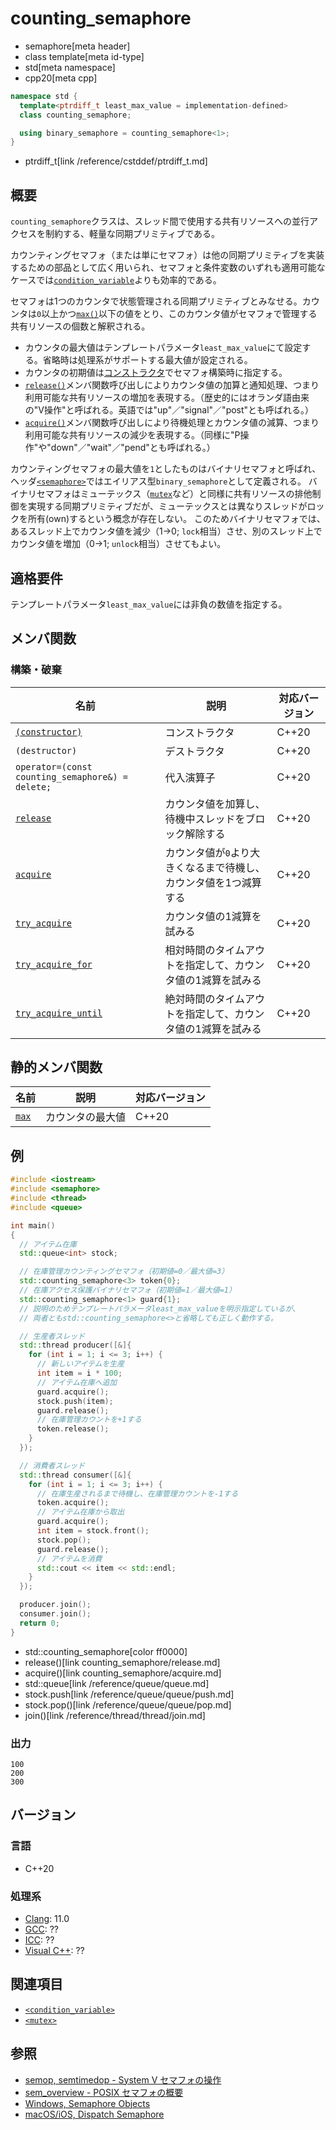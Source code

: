 # counting_semaphore
* semaphore[meta header]
* class template[meta id-type]
* std[meta namespace]
* cpp20[meta cpp]

```cpp
namespace std {
  template<ptrdiff_t least_max_value = implementation-defined>
  class counting_semaphore;

  using binary_semaphore = counting_semaphore<1>;
}
```
* ptrdiff_t[link /reference/cstddef/ptrdiff_t.md]

## 概要
`counting_semaphore`クラスは、スレッド間で使用する共有リソースへの並行アクセスを制約する、軽量な同期プリミティブである。

カウンティングセマフォ（または単にセマフォ）は他の同期プリミティブを実装するための部品として広く用いられ、セマフォと条件変数のいずれも適用可能なケースでは[`condition_variable`](/reference/condition_variable/condition_variable.md)よりも効率的である。

セマフォは1つのカウンタで状態管理される同期プリミティブとみなせる。カウンタは`0`以上かつ[`max()`](counting_semaphore/max.md)以下の値をとり、このカウンタ値がセマフォで管理する共有リソースの個数と解釈される。

- カウンタの最大値はテンプレートパラメータ`least_max_value`にて設定する。省略時は処理系がサポートする最大値が設定される。
- カウンタの初期値は[コンストラクタ](counting_semaphore/op_constructor.md)でセマフォ構築時に指定する。
- [`release()`](counting_semaphore/release.md)メンバ関数呼び出しによりカウンタ値の加算と通知処理、つまり利用可能な共有リソースの増加を表現する。（歴史的にはオランダ語由来の"V操作"と呼ばれる。英語では"up"／"signal"／"post"とも呼ばれる。）
- [`acquire()`](counting_semaphore/acquire.md)メンバ関数呼び出しにより待機処理とカウンタ値の減算、つまり利用可能な共有リソースの減少を表現する。（同様に"P操作"や"down"／"wait"／"pend"とも呼ばれる。）

カウンティングセマフォの最大値を`1`としたものはバイナリセマフォと呼ばれ、ヘッダ[`<semaphore>`](/reference/semaphore.md)ではエイリアス型`binary_semaphore`として定義される。
バイナリセマフォはミューテックス（[`mutex`](/reference/mutex/mutex.md)など）と同様に共有リソースの排他制御を実現する同期プリミティブだが、ミューテックスとは異なりスレッドがロックを所有(own)するという概念が存在しない。
このためバイナリセマフォでは、あるスレッド上でカウンタ値を減少（1→0; `lock`相当）させ、別のスレッド上でカウンタ値を増加（0→1; `unlock`相当）させてもよい。


## 適格要件
テンプレートパラメータ`least_max_value`には非負の数値を指定する。


## メンバ関数
### 構築・破棄

| 名前             | 説明            | 対応バージョン |
|-----------------|----------------|------------|
| [`(constructor)`](counting_semaphore/op_constructor.md) | コンストラクタ | C++20 |
| `(destructor)` | デストラクタ | C++20 |
| `operator=(const counting_semaphore&) = delete;` | 代入演算子 | C++20 |
| [`release`](counting_semaphore/release.md) | カウンタ値を加算し、待機中スレッドをブロック解除する | C++20 |
| [`acquire`](counting_semaphore/acquire.md) | カウンタ値が`0`より大きくなるまで待機し、カウンタ値を1つ減算する | C++20 |
| [`try_acquire`](counting_semaphore/try_acquire.md) | カウンタ値の1減算を試みる | C++20 |
| [`try_acquire_for`](counting_semaphore/try_acquire_for.md) | 相対時間のタイムアウトを指定して、カウンタ値の1減算を試みる | C++20 |
| [`try_acquire_until`](counting_semaphore/try_acquire_until.md) | 絶対時間のタイムアウトを指定して、カウンタ値の1減算を試みる | C++20 |

## 静的メンバ関数

| 名前             | 説明            | 対応バージョン |
|-----------------|----------------|----------|
| [`max`](counting_semaphore/max.md) | カウンタの最大値 | C++20 |


## 例
```cpp example
#include <iostream>
#include <semaphore>
#include <thread>
#include <queue>

int main()
{
  // アイテム在庫
  std::queue<int> stock;

  // 在庫管理カウンティングセマフォ（初期値=0／最大値=3）
  std::counting_semaphore<3> token{0};
  // 在庫アクセス保護バイナリセマフォ（初期値=1／最大値=1）
  std::counting_semaphore<1> guard{1};
  // 説明のためテンプレートパラメータleast_max_valueを明示指定しているが、
  // 両者ともstd::counting_semaphore<>と省略しても正しく動作する。

  // 生産者スレッド
  std::thread producer([&]{
    for (int i = 1; i <= 3; i++) {
      // 新しいアイテムを生産
      int item = i * 100;
      // アイテム在庫へ追加
      guard.acquire();
      stock.push(item);
      guard.release();
      // 在庫管理カウントを+1する
      token.release();
    }
  });

  // 消費者スレッド
  std::thread consumer([&]{
    for (int i = 1; i <= 3; i++) {
      // 在庫生産されるまで待機し、在庫管理カウントを-1する
      token.acquire();
      // アイテム在庫から取出
      guard.acquire();
      int item = stock.front();
      stock.pop();
      guard.release();
      // アイテムを消費
      std::cout << item << std::endl;
    }
  });

  producer.join();
  consumer.join();
  return 0;
}
```
* std::counting_semaphore[color ff0000]
* release()[link counting_semaphore/release.md]
* acquire()[link counting_semaphore/acquire.md]
* std::queue[link /reference/queue/queue.md]
* stock.push[link /reference/queue/queue/push.md]
* stock.pop()[link /reference/queue/queue/pop.md]
* join()[link /reference/thread/thread/join.md]

### 出力
```
100
200
300
```


## バージョン
### 言語
- C++20

### 処理系
- [Clang](/implementation.md#clang): 11.0
- [GCC](/implementation.md#gcc): ??
- [ICC](/implementation.md#icc): ??
- [Visual C++](/implementation.md#visual_cpp): ??


## 関連項目
- [`<condition_variable>`](/reference/condition_variable.md)
- [`<mutex>`](/reference/mutex.md)


## 参照
- [semop, semtimedop - System V セマフォの操作](https://linuxjm.osdn.jp/html/LDP_man-pages/man2/semop.2.html)
- [sem_overview - POSIX セマフォの概要](https://linuxjm.osdn.jp/html/LDP_man-pages/man7/sem_overview.7.html)
- [Windows, Semaphore Objects](https://docs.microsoft.com/en-us/windows/win32/sync/semaphore-objects)
- [macOS/iOS, Dispatch Semaphore](https://developer.apple.com/documentation/dispatch/dispatch_semaphore)
